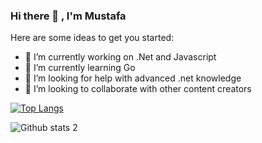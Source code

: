 ### Hi there 👋 , I'm Mustafa

Here are some ideas to get you started:

- 🔭 I’m currently working on .Net and Javascript
- 🌱 I’m currently learning Go
- 🤔 I’m looking for help with advanced .net knowledge
- 👯 I’m looking to collaborate with other content creators

[![Top Langs](https://github-readme-stats.vercel.app/api/top-langs/?username=tokaym&hide_progress=true)](https://github.com/anuraghazra/github-readme-stats)

![Github stats 2](https://github-readme-stats.vercel.app/api?username=tokaym&show_icons=true&theme=radical)

